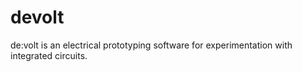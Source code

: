 # devolt
de:volt is an electrical prototyping software for experimentation with integrated circuits.
